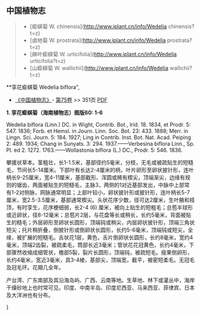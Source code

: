 

## 中国植物志

> * [蟛蜞菊  W.  chinensis](http://www.iplant.cn/info/Wedelia chinensis?t=z)
> * [卤地菊  W.  prostrata](http://www.iplant.cn/info/Wedelia prostrata?t=z)
> * [麻叶蟛蜞菊  W.  urticifolia](http://www.iplant.cn/info/Wedelia urticifolia?t=z)
> * [山蟛蜞菊  W.  wallichii](http://www.iplant.cn/info/Wedelia wallichii?t=z)

**孪花蟛蜞菊 Wedelia biflora",

* [《中国植物志》](http://www.iplant.cn/frps)- [第75卷](http://www.iplant.cn/frps/vol/75) >> 351页 [PDF](http://www.iplant.cn/frps/pdf/75/351.PDF)

**1. 孪花蟛蜞菊（海南植物志）图版60: 1-6**

Wedelia biflora (Linn.) DC. in Wight, Contrib. Bot., Irid. 18. 1834, et Prodr. 5: 547. 1836; Forb. et Hemsl. in Journ. Linn. Soc. Bot. 23: 433. 1888; Merr. in Lingn. Sci. Journ. 5: 184. 1927; Ling in Contrib. Inst. Bot. Nat. Acad. Peiping 2: 489. 1934; Chang in Sunyats. 3: 294. 1937.——Verbesina biflora Linn., Sp. Pl. ed 2. 1272. 1763.——Wollastonia biflora (L.) DC., Prodr. 5: 546. 1836.

攀援状草本。茎粗壮，长1-1.5米，基部径约5毫米，分枝，无毛或被疏贴生的短糙毛，节间长5-14厘米。下部叶有长达2-4厘米的柄，叶片卵形至卵状披针形，连叶柄长9-25厘米，宽4-11厘米，基部截形、浑圆或稀有楔尖，顶端渐尖，边缘有规则的锯齿，两面被贴生的短糙毛，主脉3，两侧的1对近基部发出，中脉中上部常有1-2对侧脉，网脉通常明显；上部叶较小，卵状披针形或披针形，连叶柄长5-7厘米，宽2.5-3.5厘米，基部通常楔尖。头状花序少数，径可达2厘米，生叶腋和枝顶，有时孪生，花序梗细弱，长2-4 (6) 厘米，被向上贴生的短粗毛；总苞半球形或近卵状，径8-12毫米；总苞片2层，与花盘等长或稍长，长约5毫米，背面被贴生的糙毛；外层卵形至卵状长圆形，顶端钝或稍尖，内层卵状披针形，顶端三角状短尖；托片稍折叠，倒披针形或倒卵状长圆形，长约5-6毫米，顶端钝或短尖，全缘，被扩展的短糙毛。舌状花1层，黄色，舌片倒卵状长圆形，长约8毫米，宽约4毫米，顶端2齿裂，被疏柔毛，筒部长近3毫米；管状花花冠黄色，长约4毫米，下部骤然收缩成细管状，檐部5裂，裂片长圆形，顶端钝，被疏短毛。瘦果倒卵形，长约4毫米，宽近3毫米，具3-4棱，基部尖，顶端宽，截平，被密短柔毛。无冠毛及冠毛环。花期几全年。

产台湾、广东南部及其沿海岛屿、广西、云南等地。生草地、林下或灌丛中，海岸干燥砂地上也时常可见。印度、中南半岛、印度尼西亚、马来西亚、菲律宾、日本及大洋洲也有分布。

}